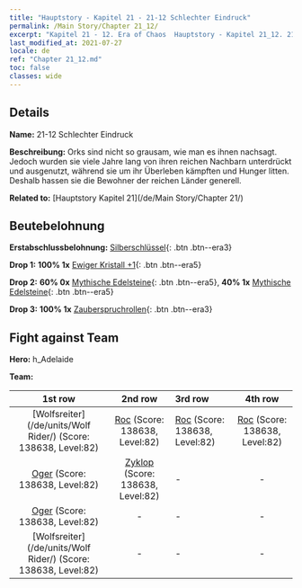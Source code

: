 ```yaml
---
title: "Hauptstory - Kapitel 21 - 21-12 Schlechter Eindruck"
permalink: /Main Story/Chapter 21_12/
excerpt: "Kapitel 21 - 12. Era of Chaos  Hauptstory - Kapitel 21_12. 21-12 Schlechter Eindruck"
last_modified_at: 2021-07-27
locale: de
ref: "Chapter 21_12.md"
toc: false
classes: wide
---
```


## Details

 **Name:** 21-12 Schlechter Eindruck

 **Beschreibung:** Orks sind nicht so grausam, wie man es ihnen nachsagt. Jedoch wurden sie viele Jahre lang von ihren reichen Nachbarn unterdrückt und ausgenutzt, während sie um ihr Überleben kämpften und Hunger litten. Deshalb hassen sie die Bewohner der reichen Länder generell.

 **Related to:** [Hauptstory Kapitel 21](/de/Main Story/Chapter 21/)

## Beutebelohnung

 **Erstabschlussbelohnung:** [Silberschlüssel](/ItemsDE/con_693/){: .btn .btn--era3}

 **Drop 1:** **100% 1x** [Ewiger Kristall +1](/ItemsDE/mat_73/){: .btn .btn--era5}

 **Drop 2:** **60% 0x** [Mythische Edelsteine](/ItemsDE/mat_65/){: .btn .btn--era5}, **40% 1x** [Mythische Edelsteine](/ItemsDE/mat_65/){: .btn .btn--era5}

 **Drop 3:** **100% 1x** [Zauberspruchrollen](/ItemsDE/con_694/){: .btn .btn--era3}


## Fight against Team
 **Hero:** h_Adelaide

 **Team:**


  | 1st row | 2nd row | 3rd row | 4th row |
  |:----:|:----:|:----|:----:|
  | [Wolfsreiter](/de/units/Wolf Rider/) (Score: 138638, Level:82)  | [Roc](/de/units/Roc/) (Score: 138638, Level:82)  | [Roc](/de/units/Roc/) (Score: 138638, Level:82)  | [Roc](/de/units/Roc/) (Score: 138638, Level:82)  |
  | [Oger](/de/units/Ogre/) (Score: 138638, Level:82)  | [Zyklop](/de/units/Cyclops/) (Score: 138638, Level:82)  | - | - |
  | [Oger](/de/units/Ogre/) (Score: 138638, Level:82)  | - | - | - |
  | [Wolfsreiter](/de/units/Wolf Rider/) (Score: 138638, Level:82)  | - | - | - |



